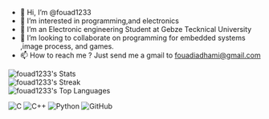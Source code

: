 - 👋 Hi, I’m @fouad1233
- 👀 I’m interested in programming,and electronics
- 🌱 I’m an Electronic engineering Student at Gebze Tecknical University
- 💞️ I’m looking to collaborate on programming for  embedded systems ,image process, and games.
- 📫 How to reach me ? Just send me a gmail to fouadiadhami@gmail.com

![fouad1233's Stats](https://github-readme-stats.vercel.app/api?username=fouad1233&theme=vue-dark&show_icons=true&hide_border=false&count_private=true) <br/>
![fouad1233's Streak](https://github-readme-streak-stats.herokuapp.com/?user=fouad1233&theme=vue-dark&hide_border=false) <br/>
![fouad1233's Top Languages](https://github-readme-stats.vercel.app/api/top-langs/?username=fouad1233&theme=vue-dark&show_icons=true&hide_border=false&layout=compact) <br/>

![C](https://img.shields.io/badge/c-%2300599C.svg?style=for-the-badge&logo=c&logoColor=white)
![C++](https://img.shields.io/badge/c++-%2300599C.svg?style=for-the-badge&logo=c%2B%2B&logoColor=white)
![Python](https://img.shields.io/badge/python-3670A0?style=for-the-badge&logo=python&logoColor=ffdd54)
![GitHub](https://img.shields.io/badge/github-%23121011.svg?style=for-the-badge&logo=github&logoColor=white) 

 


<!---
fouad1233/fouad1233 is a ✨ special ✨ repository because its `README.md` (this file) appears on your GitHub profile.
You can click the Preview link to take a look at your changes.
--->
